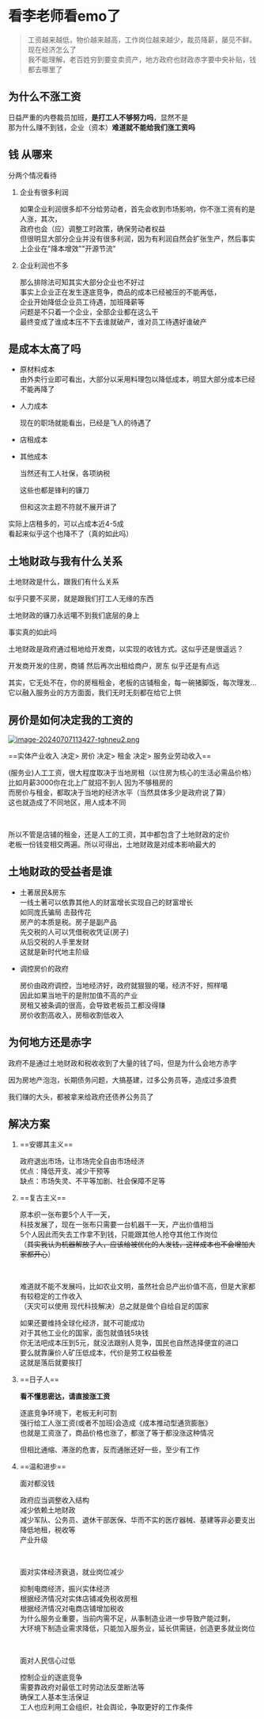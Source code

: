 # 看李老师看emo了

> 工资越来越低，物价越来越高，工作岗位越来越少，裁员降薪，屡见不鲜。现在经济怎么了  
> 我不能理解，老百姓穷到要变卖资产，地方政府也财政赤字要中央补贴，钱都去哪里了

## 为什么不涨工资

日益严重的内卷裁员加班，**是打工人不够努力吗**，显然不是  
那为什么赚不到钱，企业（资本）**难道就不能给我们涨工资吗**

## 钱 从哪来

分两个情况看待

1. 企业有很多利润

    如果企业利润很多却不分给劳动者，首先会收到市场影响，你不涨工资有的是人涨，其次，  
    政府也会（应）调整工时政策，确保劳动者权益  
    但很明显大部分企业并没有很多利润，因为有利润自然会扩张生产，然后事实上企业在"降本增效""开源节流"

2. 企业利润也不多

    那么排除法可知其实大部分企业也不好过  
    事实上企业正在发生逐底竞争，商品的成本已经被压的不能再低，  
    企业开始降低企业员工待遇，加班降薪等  
    问题是不只着一个企业，全部企业都在这么干  
    最终变成了谁成本压不下去谁就破产，谁对员工待遇好谁破产

## 是成本太高了吗

* 原材料成本  
  由外卖行业即可看出，大部分以采用料理包以降低成本，明显大部分成本已经不能再降了
* 人力成本

  现在的职场就能看出，已经是飞人的待遇了
* 店租成本
* 其他成本

  当然还有工人社保，各项纳税

  这些也都是锋利的镰刀

  但和这次主题不符就不展开讲了

实际上店租多的，可以占成本近4-5成  
看起来似乎这个也降不了（真的如此吗）

## 土地财政与我有什么关系

土地财政是什么，跟我们有什么关系

似乎只要不买房，就是跟我们打工人无缘的东西

土地财政的镰刀永远噶不到我们底层的身上

事实真的如此吗

土地财政是政府通过租地给开发商，以实现的收钱方式。这似乎还是很遥远？

开发商开发的住房，商铺 然后再次出租给商户，房东 似乎还是有点远

其实，它无处不在，你的房租租金，老板的店铺租金，每一碗猪脚饭，每次理发...  
它以融入服务业的方方面面，我们无时无刻都在给它上供

## 房价是如何决定我的工资的
[![image-20240707113427-tghneu2.png](https://cdn-fusion.imgimg.cc/i/2024/bc8c23210d584305.png)](https://cdn-fusion.imgimg.cc/i/2024/bc8c23210d584305.png)

==实体产业收入  决定&gt; 房价  决定&gt; 租金  决定&gt;  服务业劳动收入== 

(服务业)人工工资，很大程度取决于当地房租（以住房为核心的生活必需品价格）  
比如月薪3000你在北上广就招不到人 因为不够租房的  
而房价与租金，都取决于当地的经济水平（当然具体多少是政府说了算）  
这也就造成了不同地区，用人成本不同

‍

所以不管是店铺的租金，还是人工的工资，其中都包含了土地财政的定价  
老板一份钱变相交两遍。所以可得出，土地财政是对成本影响最大的

## 土地财政的受益者是谁

* 土著居民&房东  
  一线土著可以依靠其他人的财富增长实现自己的财富增长  
  如同庞氏骗局 击鼓传花  
  房产的本质是税。房子是副产品  
  先交税的人可以凭借税收凭证(房子)  
  从后交税的人手里发财  
  这就是新时代地主阶级

* 调控房价的政府

  房价由政府调控，当地经济好，政府就狠狠的噶，经济不好，照样噶  
  因此如果当地干的是附加值不高的产业  
  房租又被条调的很高，会导致老板员工都没得赚  
  房价收割高收入，房租收割低收入

## 为何地方还是赤字

政府不是通过土地财政和税收收到了大量的钱了吗，但是为什么会地方赤字

因为房地产泡泡，长期债务问题，大搞基建，过多公务员等，造成过多浪费

我们赚的大头，都被拿来给政府还债养公务员了

## 解决方案

1. ==安娜其主义==

    政府退出市场，让市场完全自由市场经济  
    优点：降低开支、减少干预等  
    缺点：市场失灵、不平等加剧、社会保障不足等

2. ==复古主义==

    原本织一张布要5个人干一天，  
    科技发展了，现在一张布只需要一台机器干一天，产出价值相当  
    5个人因此而失去工作拿不到钱，只能跟其他人抢夺其他工作岗位  
    （~~其实我认为机器解放了人，应该给被优化的人发钱，这样成本也不会增加大家都开心~~）

    ‍

    难道就不能不发展吗，比如农业文明，虽然社会总产出价值不高，但是大家都有较稳定的工作收入  
    （天灾可以使用 现代科技解决）总之就是做个自给自足的国家  

    如果还要维持全球化经济，就不可能成功  
    对于其他工业化的国家，面包就值钱5块钱  
    你无法吧成本压到5元，就没法跟别人竞争，国民也自然选择便宜的进口  
    要么就靠廉价人矿压低成本，代价是劳工权益极差  
    这就是落后就要挨打

3. ==日子人==

    **看不懂思密达，请直接涨工资**

    逐底竞争环境下，老板无利可割  
    强行给工人涨工资(或者不加班)会造成《成本推动型通货膨胀》  
    也就是工资涨了，商品价格也涨了，都涨了等于都没涨这种情况

    但相比通缩、滞涨的危害，反而通胀还好一些，至少有工作

4. ==温和进步==

    面对都没钱

    政府应当调整收入结构  
    减少依赖土地财政  
    减少军队、公务员、退休干部医保、华而不实的医疗器械、基建等非必要支出  
    降低地租，税收等  
    产业升级

    ‍

    面对实体经济衰退，就业岗位减少

    抑制电商经济，振兴实体经济  
    根据经济情况对实体店铺减免税收房租  
    根据经济情况对电商店铺增加税收  
    为什么服务业重要，当前内需不足，从事制造业进一步导致产能过剩，  
    大环境下制造业需求降低，只能加入服务业，延长供需链，创造更多就业岗位

    ‍

    面对人民信心过低

    控制企业的逐底竞争  
    需要靠政府对最低工时劳动法反垄断法等  
    确保工人基本生活保证  
    工人也应利用工会组织，社会舆论，争取更好的工作条件

‍

